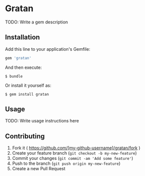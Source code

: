 # Gratan

TODO: Write a gem description

## Installation

Add this line to your application's Gemfile:

```ruby
gem 'gratan'
```

And then execute:

    $ bundle

Or install it yourself as:

    $ gem install gratan

## Usage

TODO: Write usage instructions here

## Contributing

1. Fork it ( https://github.com/[my-github-username]/gratan/fork )
2. Create your feature branch (`git checkout -b my-new-feature`)
3. Commit your changes (`git commit -am 'Add some feature'`)
4. Push to the branch (`git push origin my-new-feature`)
5. Create a new Pull Request
